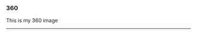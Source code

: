 ### 360

This is my 360 image

<script src="//360.vizor.io/scripts/embed.js" data-vizorurl="https://360.vizor.io/embed/v/daxvp" ></script>

***
